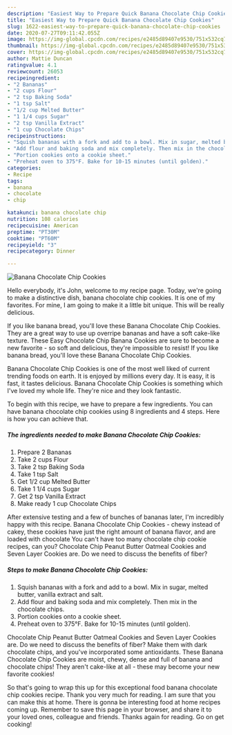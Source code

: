 ```yaml
---
description: "Easiest Way to Prepare Quick Banana Chocolate Chip Cookies"
title: "Easiest Way to Prepare Quick Banana Chocolate Chip Cookies"
slug: 1622-easiest-way-to-prepare-quick-banana-chocolate-chip-cookies
date: 2020-07-27T09:11:42.055Z
image: https://img-global.cpcdn.com/recipes/e2485d89407e9530/751x532cq70/banana-chocolate-chip-cookies-recipe-main-photo.jpg
thumbnail: https://img-global.cpcdn.com/recipes/e2485d89407e9530/751x532cq70/banana-chocolate-chip-cookies-recipe-main-photo.jpg
cover: https://img-global.cpcdn.com/recipes/e2485d89407e9530/751x532cq70/banana-chocolate-chip-cookies-recipe-main-photo.jpg
author: Mattie Duncan
ratingvalue: 4.1
reviewcount: 26053
recipeingredient:
- "2 Bananas"
- "2 cups Flour"
- "2 tsp Baking Soda"
- "1 tsp Salt"
- "1/2 cup Melted Butter"
- "1 1/4 cups Sugar"
- "2 tsp Vanilla Extract"
- "1 cup Chocolate Chips"
recipeinstructions:
- "Squish bananas with a fork and add to a bowl. Mix in sugar, melted butter, vanilla extract and salt."
- "Add flour and baking soda and mix completely. Then mix in the chocolate chips."
- "Portion cookies onto a cookie sheet."
- "Preheat oven to 375°F. Bake for 10-15 minutes (until golden)."
categories:
- Recipe
tags:
- banana
- chocolate
- chip

katakunci: banana chocolate chip 
nutrition: 108 calories
recipecuisine: American
preptime: "PT30M"
cooktime: "PT60M"
recipeyield: "3"
recipecategory: Dinner

---
```



![Banana Chocolate Chip Cookies](https://img-global.cpcdn.com/recipes/e2485d89407e9530/751x532cq70/banana-chocolate-chip-cookies-recipe-main-photo.jpg)

Hello everybody, it's John, welcome to my recipe page. Today, we're going to make a distinctive dish, banana chocolate chip cookies. It is one of my favorites. For mine, I am going to make it a little bit unique. This will be really delicious.

If you like banana bread, you&#39;ll love these Banana Chocolate Chip Cookies. They are a great way to use up overripe bananas and have a soft cake-like texture. These Easy Chocolate Chip Banana Cookies are sure to become a new favorite - so soft and delicious, they&#39;re impossible to resist! If you like banana bread, you&#39;ll love these Banana Chocolate Chip Cookies.

Banana Chocolate Chip Cookies is one of the most well liked of current trending foods on earth. It is enjoyed by millions every day. It is easy, it is fast, it tastes delicious. Banana Chocolate Chip Cookies is something which I've loved my whole life. They're nice and they look fantastic.


To begin with this recipe, we have to prepare a few ingredients. You can have banana chocolate chip cookies using 8 ingredients and 4 steps. Here is how you can achieve that.

<!--inarticleads1-->

##### The ingredients needed to make Banana Chocolate Chip Cookies:

1. Prepare 2 Bananas
1. Take 2 cups Flour
1. Take 2 tsp Baking Soda
1. Take 1 tsp Salt
1. Get 1/2 cup Melted Butter
1. Take 1 1/4 cups Sugar
1. Get 2 tsp Vanilla Extract
1. Make ready 1 cup Chocolate Chips


After extensive testing and a few of bunches of bananas later, I&#39;m incredibly happy with this recipe. Banana Chocolate Chip Cookies - chewy instead of cakey, these cookies have just the right amount of banana flavor, and are loaded with chocolate You can&#39;t have too many chocolate chip cookie recipes, can you? Chocolate Chip Peanut Butter Oatmeal Cookies and Seven Layer Cookies are. Do we need to discuss the benefits of fiber? 

<!--inarticleads2-->

##### Steps to make Banana Chocolate Chip Cookies:

1. Squish bananas with a fork and add to a bowl. Mix in sugar, melted butter, vanilla extract and salt.
1. Add flour and baking soda and mix completely. Then mix in the chocolate chips.
1. Portion cookies onto a cookie sheet.
1. Preheat oven to 375°F. Bake for 10-15 minutes (until golden).


Chocolate Chip Peanut Butter Oatmeal Cookies and Seven Layer Cookies are. Do we need to discuss the benefits of fiber? Make them with dark chocolate chips, and you&#39;ve incorporated some antioxidants. These Banana Chocolate Chip Cookies are moist, chewy, dense and full of banana and chocolate chips! They aren&#39;t cake-like at all - these may become your new favorite cookies! 

So that's going to wrap this up for this exceptional food banana chocolate chip cookies recipe. Thank you very much for reading. I am sure that you can make this at home. There is gonna be interesting food at home recipes coming up. Remember to save this page in your browser, and share it to your loved ones, colleague and friends. Thanks again for reading. Go on get cooking!
